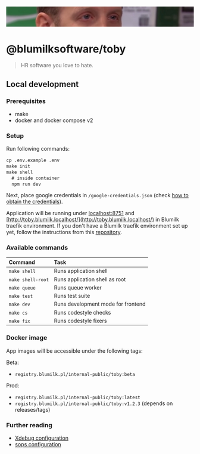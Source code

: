 ![He's watching you](toby.png)

# @blumilksoftware/toby
> HR software you love to hate.

## Local development
### Prerequisites
- make
- docker and docker compose v2

### Setup
Run following commands:
```
cp .env.example .env
make init
make shell
  # inside container
  npm run dev
```

Next, place google credentials in `/google-credentials.json` (check [how to obtain the credentials](https://github.com/spatie/laravel-google-calendar#how-to-obtain-the-credentials-to-communicate-with-google-calendar)).

Application will be running under [localhost:8751](localhost:8751) and [http://toby.blumilk.localhost/](http://toby.blumilk.localhost/) in Blumilk traefik environment. If you don't have a Blumilk traefik environment set up yet, follow the instructions from this [repository](https://github.com/blumilksoftware/environment).

### Available commands

| Command           | Task                               |
|:------------------|:-----------------------------------|
| `make shell`      | Runs application shell             |
| `make shell-root` | Runs application shell as root     |
| `make queue`      | Runs queue worker                  |
| `make test`       | Runs test suite                    |
| `make dev`        | Runs development mode for frontend |
| `make cs`         | Runs codestyle checks              |
| `make fix`        | Runs codestyle fixers              |

### Docker image

App images will be accessible under the following tags:

Beta:
- `registry.blumilk.pl/internal-public/toby:beta`

Prod:
- `registry.blumilk.pl/internal-public/toby:latest`
- `registry.blumilk.pl/internal-public/toby:v1.2.3` (depends on releases/tags)


### Further reading
* [Xdebug configuration](./readme.xdebug.md)
* [sops configuration](./readme.sops.md)